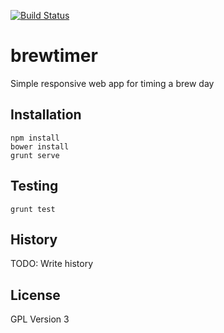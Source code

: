 [![Build Status](https://travis-ci.org/brk3/brewtimer.svg?branch=master)](https://travis-ci.org/brk3/brewtimer)

brewtimer
=========

Simple responsive web app for timing a brew day

## Installation

    npm install
    bower install
    grunt serve
    
## Testing

    grunt test

## History

TODO: Write history

## License

GPL Version 3
